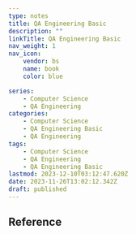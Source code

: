 ```yaml
---
type: notes
title: QA Engineering Basic
description: ""
linkTitle: QA Engineering Basic
nav_weight: 1
nav_icon:
    vendor: bs
    name: book
    color: blue

series:
    - Computer Science
    - QA Engineering
categories:
    - Computer Science
    - QA Engineering Basic
    - QA Engineering
tags:
    - Computer Science
    - QA Engineering
    - QA Engineering Basic
lastmod: 2023-12-10T03:12:47.620Z
date: 2023-11-26T13:02:12.342Z
draft: published
---
```


## Reference
